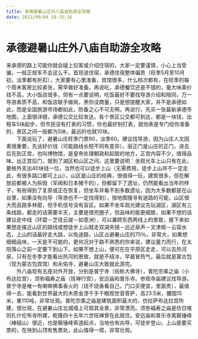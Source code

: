 ```yaml
---
title: 承德避暑山庄外八庙自助游全攻略  
date: 2021/09/04 18:35:16  
---
```

  
# 承德避暑山庄外八庙自助游全攻略  
来承德的路上可能你就会碰上拉客或介绍住宿的，大家一定要谨慎，小心上当受骗，一般正规军不会这么干。首现说住宿，承德住宿整体偏贵（旺季5月至10月初，淡季都有折扣），大家要有心里准备，宾馆很多，什么档次都有，在旺季的每个周末客房比较紧张，需早做好准备。再说吃，承德餐饮还是不错的，量大味美价钱不高，大小饭店很多，但有一点要说明，吃饭最好不要找导游介绍和陪同，万一导游素质不高，和饭店联手做局，黑你没商量，只是想提醒大家，并不是承德如此，而是全国旅游市场都如此，防备之心不可无啊。再说行，先买一张最新承德市地图，上面很详细，承德公交比较发达，各个景区公交都可到达，都是一块钱，出租车5块起步，但市民没有打表的习惯，你也最好别打表，就怕表是专门给你准备的，景区之间一般都为5块，最远的也就10块。  
　　下面说玩了，避暑山庄旺季门票90，淡季60。建议找导游，因为山庄人文因素很重要，先谈好价钱（可能路线长短不同有差异）。丽正门是山庄的正门，进去后先到正宫，也叫博物馆，是皇帝处理朝政和起居的地方，正宫内容不少，值得品味。出正宫后门，就到了湖区和山区之间，这里要说明：坐观光车上山只有在此，要格外支出40块钱一位，当然也可以徒步上山（无需费用，徒步上山并不一定走此，有很多路口都可上山），山区是山庄的经典，很值得一玩，建筑很多，但在解放前都被人为拆毁（军阀和日本猪干的），但都留下了遗址，仍然能看出当年的样子，有些得到了复原或正在恢复，但坐车并看不到多数遗址，因为大多数都是在山谷里，如果没有向导（导游也不一定找得到），按地图搜寻有迷路的可能，山区很大而且路多林密，但手机信号没有盲区。如果不坐车观光建议先玩湖区，湖区有三条线路，都走的话需要半天，主要是很兜圈子，但品味的能更细致，如果不想的话建议走中线（环碧－芝径云堤－如意洲），可以兼顾东西两线上的景致，接下来如果想走接近山区的路线或想徒步上山就走双湖夹镜－远近泉声－文津阁－云容水态，上山的话最好走大路，以免迷路，山区占避暑山庄的75％，非常大，如果想细细品味，一天是不可能的，更何况对于路不熟悉的你来说，建议量力而行，在太阳落山之前一定要下到山下。如果不想上山，便可在在平原区走走，可以去热河泉，只有在冬季才能看出热河的景致，就是不结冰，早晨冒热气，最后就是蒙古包（现为蒙古包宾馆）和永佑寺，避暑山庄大致就此游完。  
　　外八庙现有五座对外开放，分别是普宁寺（俗称大佛寺），普陀宗乘之庙（小布达拉宫），须弥福寿之庙（班禅行宫），安远庙和普乐寺。参观寺庙建议找导游。普宁寺是唯一有喇嘛佛事香火的（烧不烧香看自己，门口买便宜，里面贵），最值得一去，能看到世界最大的木质金漆千手千眼观世音菩萨，高23.5米，腰围15米，重110吨，非常壮观。普陀宗乘之庙是建筑面积最大的，仿拉萨布达拉宫所建，很壮观，在避暑山庄北城墙上可观其全景，非常漂亮。须弥福寿之庙是仿日喀则扎什伦布寺所建，乾隆四十五年六世班禅曾在此居住。安远庙和普乐寺离磬锤峰（棒槌山）很近，也是磬锤峰索道起点，当地也有向导，可徒步登山，上山是要买票的，在快到山顶有售票处，此山值得一爬，非常壮观。  
  
